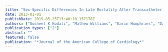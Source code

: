 ```yaml
---
title: "Sex-Specific Differences In Late Mortality After Transcatheter AVR In The PARTNER Trial"
date: 2013-01-01
publishDate: 2019-05-25T13:40:10.157178Z
authors: ["Susheel K Kodali", "Mathew Williams", "Karin Humphries", "David Cohen", "Vuyisile Nkomo", "Neil Weissman", "Vinod Thourani", "Lars Svensson", "E Murat Tuzcu", "Thomas C McAndrew", " others"]
publication_types: ["2"]
abstract: ""
featured: false
publication: "*Journal of the American College of Cardiology*"
---
```


